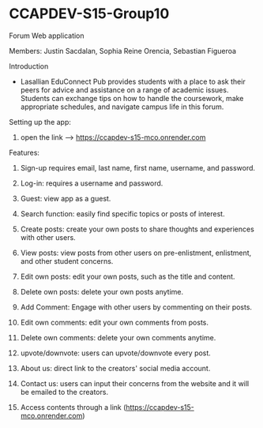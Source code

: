 # CCAPDEV-S15-Group10

Forum Web application

Members: Justin Sacdalan, Sophia Reine Orencia, Sebastian Figueroa 

Introduction

- Lasallian EduConnect Pub provides students with a place to ask their peers for advice and assistance on a range of academic issues. Students can exchange tips on how to handle the coursework, make appropriate schedules, and navigate campus life in this forum.

Setting up the app:

1. open the link --> https://ccapdev-s15-mco.onrender.com
 

Features: 

1. Sign-up  requires email, last name, first name, username, and password.

2. Log-in: requires a username and password.

3. Guest: view app as a guest.

4. Search function: easily find specific topics or posts of interest. 

5. Create posts: create your own posts to share thoughts and experiences with other users.

6. View posts: view posts from other users on pre-enlistment, enlistment, and other student concerns.

7. Edit own posts: edit your own posts, such as the title and content. 

8. Delete own posts: delete your own posts anytime.

9. Add Comment: Engage with other users by commenting on their posts.

10. Edit own comments: edit your own comments from posts.

11. Delete own comments: delete your own comments anytime.

12. upvote/downvote: users can upvote/downvote every post.

13. About us: direct link to the creators' social media account.

14. Contact us: users can input their concerns from the website and it will be emailed to the creators. 

10. Access contents through a link (https://ccapdev-s15-mco.onrender.com)

